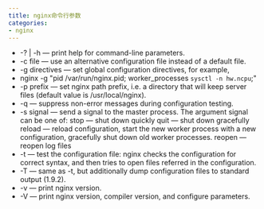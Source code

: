 ```yaml
---
title: nginx命令行参数
categories:
- nginx
---
```


- -? | -h — print help for command-line parameters.
- -c file — use an alternative configuration file instead of a default file.
- -g directives — set global configuration directives, for example,
- nginx -g "pid /var/run/nginx.pid; worker_processes `sysctl -n hw.ncpu`;"
- -p prefix — set nginx path prefix, i.e. a directory that will keep server files (default value is /usr/local/nginx).
- -q — suppress non-error messages during configuration testing.
- -s signal — send a signal to the master process. The argument signal can be one of:
stop — shut down quickly
quit — shut down gracefully
reload — reload configuration, start the new worker process with a new configuration, gracefully shut down old worker processes.
reopen — reopen log files
- -t — test the configuration file: nginx checks the configuration for correct syntax, and then tries to open files referred in the configuration.
- -T — same as -t, but additionally dump configuration files to standard output (1.9.2).
- -v — print nginx version.
- -V — print nginx version, compiler version, and configure parameters.
